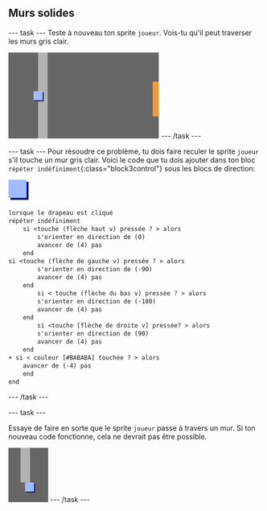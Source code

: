 ## Murs solides

\--- task \--- Teste à nouveau ton sprite `joueur`. Vois-tu qu'il peut traverser les murs gris clair.

![capture d'écran](images/world-walls.png) \--- /task \---

\--- task \--- Pour résoudre ce problème, tu dois faire reculer le sprite `joueur` s'il touche un mur gris clair. Voici le code que tu dois ajouter dans ton bloc `répéter indéfiniment`{:class="block3control"} sous les blocs de direction:

![joueur](images/player.png)

```blocks3
lorsque le drapeau est cliqué
répéter indéfiniment 
    si <touche (flèche haut v) pressée ? > alors
        s'orienter en direction de (0)
        avancer de (4) pas
    end
si <touche (flèche de gauche v) pressée ? > alors
        s'orienter en direction de (-90)
        avancer de (4) pas
    end
        si < touche (flèche du bas v) pressée ? > alors
        s'orienter en direction de (-180)
        avancer de (4) pas
    end
        si <touche [flèche de droite v] pressée? > alors
        s'orienter en direction de (90)
        avancer de (4) pas
    end
+ si < couleur [#BABABA] touchée ? > alors
    avancer de (-4) pas
    end
end
```

\--- /task \---

\--- task \---

Essaye de faire en sorte que le sprite `joueur` passe à travers un mur. Si ton nouveau code fonctionne, cela ne devrait pas être possible.

![capture d'écran](images/world-walls-test.png) \--- /task \---